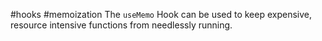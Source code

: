 #hooks #memoization 
The `useMemo` Hook can be used to keep expensive, resource intensive functions from needlessly running.